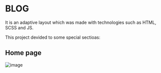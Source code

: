 # BLOG
It is an adaptive layout which was made with technologies such as HTML, SCSS and JS.

This project devided to some special sectioas:

## Home page
![image](https://github.com/user-attachments/assets/5d92e19b-e088-4fc5-a0b8-802a78b4be38)


